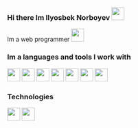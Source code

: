### Hi there Im Ilyosbek Norboyev  <img src="https://media3.giphy.com/media/gM5qFksULw54NMWyry/giphy.gif?cid=ecf05e47gmk8n881m8msqwyxze9tzhmvg3ey7zds2lhz2ud9&rid=giphy.gif&ct=s" width="30px"> 
Im a web programmer <img src="https://e7.pngegg.com/pngimages/973/940/png-clipart-laptop-computer-icons-user-programmer-laptop-electronics-computer.png" width="30px">
### Im a languages and tools I work with 

<code><img src="https://www.freeiconspng.com/uploads/html5-icon-3.png" width="30px"></code>
<code><img src="https://e7.pngegg.com/pngimages/567/553/png-clipart-social-media-computer-icons-html-social-media-angle-text.png" width="30px"></code>
<code><img src="https://www.seekpng.com/png/detail/377-3771966_png-file-sass-png.png" width="30px"></code>
<code><img src="https://i.ya-webdesign.com/images/bootstrap-svg-4.png" width="30px"></code>
<code><img src="https://i.ya-webdesign.com/images/svg-js-node-16.png" width="30px"></code>
<code><img src="https://i.ya-webdesign.com/images/php-image-png-5.png" width="30px"></code>
<code><img src="https://e7.pngegg.com/pngimages/687/946/png-clipart-sql-query-language-computer-icons-scalable-graphics-column-text-logo.png" width="30px"></code>

### Technologies 

<code><img src="https://www.pngitem.com/pimgs/m/141-1419071_github-hd-png-download.png" width="30px"></code>
<code><img src="https://upload.wikimedia.org/wikipedia/commons/thumb/8/82/Font_Awesome_5_brands_gitlab.svg/1024px-Font_Awesome_5_brands_gitlab.svg.png" width="30px"></code>

